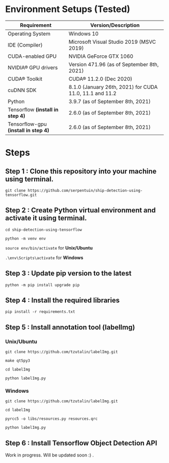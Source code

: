 # Environment Setups (Tested)

| Requirement | Version/Description |
| ---------- | ---------- |
| Operating System | Windows 10 |
| IDE (Compiler) | Microsoft Visual Studio 2019 (MSVC 2019) |
| CUDA-enabled GPU | NVIDIA GeForce GTX 1060 |
| NVIDIA® GPU drivers | Version 471.96 (as of September 8th, 2021)
| CUDA® Toolkit | CUDA® 11.2.0 (Dec 2020)
| cuDNN SDK | 8.1.0 (January 26th, 2021) for CUDA 11.0, 11.1 and 11.2
| Python | 3.9.7 (as of September 8th, 2021)
| Tensorflow **(install in step 4)** | 2.6.0 (as of September 8th, 2021)
| Tensorflow-gpu **(install in step 4)** | 2.6.0 (as of September 8th, 2021)

# Steps

## Step 1 : Clone this repository into your machine using terminal.

`git clone https://github.com/serpentuin/ship-detection-using-tensorflow.git`

## Step 2 : Create Python virtual environment and activate it using terminal.

`cd ship-detection-using-tensorflow`

`python -m venv env`

`source env/bin/activate`
for **Unix/Ubuntu**

`.\env\Scripts\activate`
for **Windows**

## Step 3 : Update pip version to the latest

`python -m pip install upgrade pip`

## Step 4 : Install the required libraries

`pip install -r requirements.txt`

## Step 5 : Install annotation tool (labelImg)

### Unix/Ubuntu

`git clone https://github.com/tzutalin/labelImg.git`

`make qt5py3`

`cd labelImg`

`python labelImg.py`


### Windows

`git clone https://github.com/tzutalin/labelImg.git`

`cd labelImg`

`pyrcc5 -o libs/resources.py resources.qrc`

`python labelImg.py`

## Step 6 : Install Tensorflow Object Detection API

Work in progress. Will be updated soon :) .
